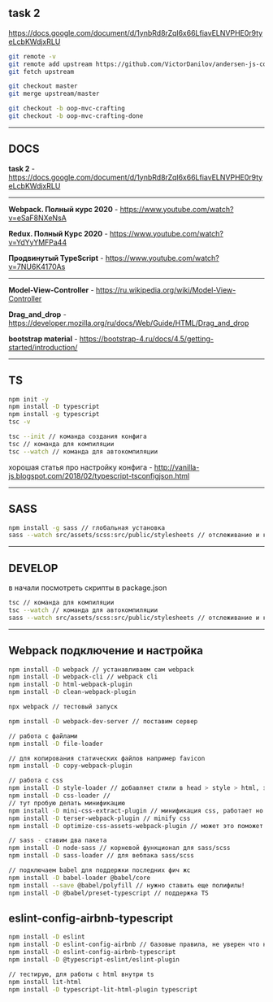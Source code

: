 ## task 2

https://docs.google.com/document/d/1ynbRd8rZql6x66LfiavELNVPHE0r9tyeLcbKWdjxRLU

```bash
git remote -v
git remote add upstream https://github.com/VictorDanilov/andersen-js-course.git
git fetch upstream

git checkout master
git merge upstream/master

git checkout -b oop-mvc-crafting
git checkout -b oop-mvc-crafting-done
```

---

## DOCS

**task 2** - https://docs.google.com/document/d/1ynbRd8rZql6x66LfiavELNVPHE0r9tyeLcbKWdjxRLU

---

**Webpack. Полный курс 2020** - https://www.youtube.com/watch?v=eSaF8NXeNsA

**Redux. Полный Курс 2020** - https://www.youtube.com/watch?v=YdYyYMFPa44

**Продвинутый TypeScript** - https://www.youtube.com/watch?v=7NU6K4170As

---

**Model-View-Controller** - https://ru.wikipedia.org/wiki/Model-View-Controller

**Drag_and_drop** - https://developer.mozilla.org/ru/docs/Web/Guide/HTML/Drag_and_drop

**bootstrap material** - https://bootstrap-4.ru/docs/4.5/getting-started/introduction/

---

## TS

```bash
npm init -y
npm install -D typescript
npm install -g typescript
tsc -v

tsc --init // команда создания конфига
tsc // команда для компиляции
tsc --watch // команда для автокомпиляции
```

хорошая статья про настройку конфига - http://vanilla-js.blogspot.com/2018/02/typescript-tsconfigjson.html

---

## SASS

```bash
npm install -g sass // глобальная установка
sass --watch src/assets/scss:src/public/stylesheets // отслеживание и компиляция SCSS/CSS
```

---

## DEVELOP

в начали посмотреть скрипты в package.json

```bash
tsc // команда для компиляции
tsc --watch // команда для автокомпиляции
sass --watch src/assets/scss:src/public/stylesheets // отслеживание и компиляция SCSS/CSS
```

---

## Webpack подключение и настройка

```bash
npm install -D webpack // устанавливаем сам webpack
npm install -D webpack-cli // webpack cli
npm install -D html-webpack-plugin
npm install -D clean-webpack-plugin

npx webpack // тестовый запуск

npm install -D webpack-dev-server // поставим сервер

// работа с файлами
npm install -D file-loader

// для копирования статических файлов например favicon
npm install -D copy-webpack-plugin

// работа с css
npm install -D style-loader // добавляет стили в head > style > html, это НЕ надо!
npm install -D css-loader //
// тут пробую делать минификацию
npm install -D mini-css-extract-plugin // минификация css, работает но без minify
npm install -D terser-webpack-plugin // minify css
npm install -D optimize-css-assets-webpack-plugin // может это поможет

// sass - ставим два пакета
npm install -D node-sass // корневой функционал для sass/scss
npm install -D sass-loader // для вебпака sass/scss

// подключаем babel для поддержки последних фич жс
npm install -D babel-loader @babel/core
npm install --save @babel/polyfill // нужно ставить еще полифилы!
npm install -D @babel/preset-typescript // поддержка TS
```

## eslint-config-airbnb-typescript

```bash
npm install -D eslint
npm install -D eslint-config-airbnb // базовые правила, не уверен что нужны
npm install -D eslint-config-airbnb-typescript
npm install -D @typescript-eslint/eslint-plugin

// тестирую, для работы с html внутри ts
npm install lit-html
npm install -D typescript-lit-html-plugin typescript
```
